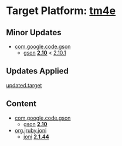 # Target Platform: [tm4e](https://raw.githubusercontent.com/eclipse/tm4e/master/target-platform/tm4e-target.target)

## Minor Updates
 - [com.google.code.gson](https://repo1.maven.org/maven2/com/google/code/gson/)
    - [gson](https://repo1.maven.org/maven2/com/google/code/gson/gson/) **[2.10](https://repo1.maven.org/maven2/com/google/code/gson/gson/2.10)** < [2.10.1](https://repo1.maven.org/maven2/com/google/code/gson/gson/2.10.1/)

## Updates Applied
[updated.target](updated.target)

## Content
 - [com.google.code.gson](https://repo1.maven.org/maven2/com/google/code/gson/)
    - [gson](https://repo1.maven.org/maven2/com/google/code/gson/gson/) **[2.10](https://repo1.maven.org/maven2/com/google/code/gson/gson/2.10)**
 - [org.jruby.joni](https://repo1.maven.org/maven2/org/jruby/joni/)
    - [joni](https://repo1.maven.org/maven2/org/jruby/joni/joni/) **[2.1.44](https://repo1.maven.org/maven2/org/jruby/joni/joni/2.1.44)**
